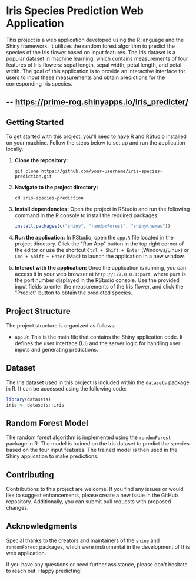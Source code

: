 # Iris Species Prediction Web Application

This project is a web application developed using the R language and the Shiny framework. It utilizes the random forest algorithm to predict the species of the Iris flower based on input features. The Iris dataset is a popular dataset in machine learning, which contains measurements of four features of Iris flowers: sepal length, sepal width, petal length, and petal width. The goal of this application is to provide an interactive interface for users to input these measurements and obtain predictions for the corresponding Iris species.
## -- https://prime-rog.shinyapps.io/Iris_predicter/
## Getting Started

To get started with this project, you'll need to have R and RStudio installed on your machine. Follow the steps below to set up and run the application locally.

1. **Clone the repository:**
   ```
   git clone https://github.com/your-username/iris-species-prediction.git
   ```

2. **Navigate to the project directory:**
   ```
   cd iris-species-prediction
   ```

3. **Install dependencies:**
   Open the project in RStudio and run the following command in the R console to install the required packages:
   ```R
   install.packages(c("shiny", "randomForest", "shinythemes"))
   ```

4. **Run the application:**
   In RStudio, open the `app.R` file located in the project directory. Click the "Run App" button in the top right corner of the editor or use the shortcut `Ctrl + Shift + Enter` (Windows/Linux) or `Cmd + Shift + Enter` (Mac) to launch the application in a new window.

5. **Interact with the application:**
   Once the application is running, you can access it in your web browser at `http://127.0.0.1:port`, where `port` is the port number displayed in the RStudio console. Use the provided input fields to enter the measurements of the Iris flower, and click the "Predict" button to obtain the predicted species.

## Project Structure

The project structure is organized as follows:

- `app.R`: This is the main file that contains the Shiny application code. It defines the user interface (UI) and the server logic for handling user inputs and generating predictions.

## Dataset

The Iris dataset used in this project is included within the `datasets` package in R. It can be accessed using the following code:

```R
library(datasets)
iris <- datasets::iris
```

## Random Forest Model

The random forest algorithm is implemented using the `randomForest` package in R. The model is trained on the Iris dataset to predict the species based on the four input features. The trained model is then used in the Shiny application to make predictions.

## Contributing

Contributions to this project are welcome. If you find any issues or would like to suggest enhancements, please create a new issue in the GitHub repository. Additionally, you can submit pull requests with proposed changes.


## Acknowledgments

Special thanks to the creators and maintainers of the `shiny` and `randomForest` packages, which were instrumental in the development of this web application.

If you have any questions or need further assistance, please don't hesitate to reach out. Happy predicting!
